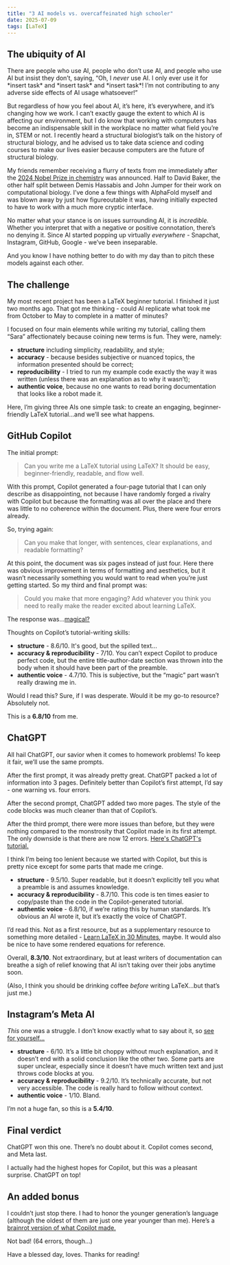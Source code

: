 ```yaml
---
title: "3 AI models vs. overcaffeinated high schooler"
date: 2025-07-09
tags: [LaTeX]
---
```


## The ubiquity of AI

There are people who use AI, people who don’t use AI, and people who use AI but insist they don’t, saying, “Oh, I *never* use AI. I only ever use it for \*insert task\* and \*insert task\* and \*insert task\*! I’m not contributing to any adverse side effects of AI usage whatsoever!”

But regardless of how you feel about AI, it’s here, it’s everywhere, and it’s changing how we work. I can’t exactly gauge the extent to which AI is affecting our environment, but I do know that working with computers has become an indispensable skill in the workplace no matter what field you’re in, STEM or not. I recently heard a structural biologist’s talk on the history of structural biology, and he advised us to take data science and coding courses to make our lives easier because computers are the future of structural biology.

My friends remember receiving a flurry of texts from me immediately after the [2024 Nobel Prize in chemistry](https://www.nobelprize.org/prizes/chemistry/2024/press-release/) was announced. Half to David Baker, the other half split between Demis Hassabis and John Jumper for their work on computational biology. I’ve done a few things with AlphaFold myself and was blown away by just how figureoutable it was, having initially expected to have to work with a much more cryptic interface.

No matter what your stance is on issues surrounding AI, it is *incredible.* Whether you interpret that with a negative or positive connotation, there’s no denying it. Since AI started popping up virtually *everywhere* - Snapchat, Instagram, GitHub, Google - we’ve been inseparable.

And you know I have nothing better to do with my day than to pitch these models against each other.

## The challenge

My most recent project has been a LaTeX beginner tutorial. I finished it just two months ago. That got me thinking - could AI replicate what took me from October to May to complete in a matter of minutes?

I focused on four main elements while writing my tutorial, calling them “Sara” affectionately because coining new terms is fun. They were, namely:

- **structure** including simplicity, readability, and style;
- **accuracy** - because besides subjective or nuanced topics, the information presented should be correct;
- **reproducibility** - I tried to run my example code exactly the way it was written (unless there was an explanation as to why it wasn’t);
- **authentic voice**, because no one wants to read boring documentation that looks like a robot made it.

Here, I’m giving three AIs one simple task: to create an engaging, beginner-friendly LaTeX tutorial…and we’ll see what happens.

## GitHub Copilot

The initial prompt:

> Can you write me a LaTeX tutorial using LaTeX? It should be easy, beginner-friendly, readable, and flow well.

With this prompt, Copilot generated a four-page tutorial that I can only describe as disappointing, not because I have randomly forged a rivalry with Copilot but because the formatting was all over the place and there was little to no coherence within the document. Plus, there were four errors already.

So, trying again:

> Can you make that longer, with sentences, clear explanations, and readable formatting?

At this point, the document was six pages instead of just four. Here there was obvious improvement in terms of formatting and aesthetics, but it wasn’t necessarily something you would want to read when you’re just getting started. So my third and final prompt was:

> Could you make that more engaging? Add whatever you think you need to really make the reader excited about learning LaTeX.

The response was…[magical?](https://www.overleaf.com/read/kfwbxwhjtwhv#46477d)

Thoughts on Copilot’s tutorial-writing skills:

- **structure** - 8.6/10. It's good, but the spilled text...
- **accuracy & reproducibility** - 7/10. You can’t expect Copilot to produce perfect code, but the entire title-author-date section was thrown into the body when it should have been part of the preamble.
- **authentic voice** - 4.7/10. This is subjective, but the “magic” part wasn’t really drawing me in.

Would I read this? Sure, if I was desperate. Would it be my go-to resource? Absolutely not.

This is a **6.8/10** from me.

## ChatGPT

All hail ChatGPT, our savior when it comes to homework problems! To keep it fair, we’ll use the same prompts.

After the first prompt, it was already pretty great. ChatGPT packed a lot of information into 3 pages. Definitely better than Copilot’s first attempt, I’d say - one warning vs. four errors.

After the second prompt, ChatGPT added two more pages. The style of the code blocks was much cleaner than that of Copilot’s. 

After the third prompt, there were more issues than before, but they were nothing compared to the monstrosity that Copilot made in its first attempt. The only downside is that there are now 12 errors. [Here's ChatGPT's tutorial.](https://www.overleaf.com/read/frxwgbhrpzcf#f6c810)

I think I’m being too lenient because we started with Copilot, but this is pretty nice except for some parts that made me cringe. 

- **structure** - 9.5/10. Super readable, but it doesn’t explicitly tell you what a preamble is and assumes knowledge.
- **accuracy & reproducibility** - 8.7/10. This code is ten times easier to copy/paste than the code in the Copilot-generated tutorial.
- **authentic voice** - 6.8/10, if we’re rating this by human standards. It’s obvious an AI wrote it, but it’s exactly the voice of ChatGPT.

I’d read this. Not as a first resource, but as a supplementary resource to something more detailed - [Learn LaTeX in 30 Minutes](https://www.overleaf.com/learn/latex/Learn_LaTeX_in_30_minutes), maybe. It would also be nice to have some rendered equations for reference.

Overall, **8.3/10**. Not extraordinary, but at least writers of documentation can breathe a sigh of relief knowing that AI isn’t taking over their jobs anytime soon.

(Also, I think you should be drinking coffee *before* writing LaTeX…but that’s just me.)

## Instagram’s Meta AI

*This* one was a struggle. I don’t know exactly what to say about it, so [see for yourself...](https://www.overleaf.com/read/dxncjqntjvrc#16f96c)

- **structure** - 6/10. It’s a little bit choppy without much explanation, and it doesn’t end with a solid conclusion like the other two. Some parts are super unclear, especially since it doesn’t have much written text and just throws code blocks at you.
- **accuracy & reproducibility** - 9.2/10. It’s technically accurate, but not very accessible. The code is really hard to follow without context.
- **authentic voice** - 1/10. Bland.

I’m not a huge fan, so this is a **5.4/10**.

## Final verdict

ChatGPT won this one. There’s no doubt about it. Copilot comes second, and Meta last.

I actually had the highest hopes for Copilot, but this was a pleasant surprise. ChatGPT on top!

## An added bonus

I couldn’t just stop there. I had to honor the younger generation’s language (although the oldest of them are just one year younger than me). Here’s a [brainrot version of what Copilot made.](https://www.overleaf.com/read/snmvxwyxvbcw#a3588e) 

Not bad! (64 errors, though…)

Have a blessed day, loves. Thanks for reading!
